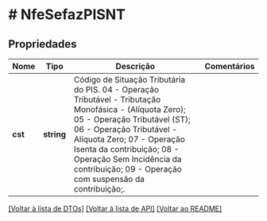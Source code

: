 # # NfeSefazPISNT

## Propriedades

Nome | Tipo | Descrição | Comentários
------------ | ------------- | ------------- | -------------
**cst** | **string** | Código de Situação Tributária do PIS.  04 - Operação Tributável - Tributação Monofásica - (Alíquota Zero);  05 - Operação Tributável (ST);  06 - Operação Tributável - Alíquota Zero;  07 - Operação Isenta da contribuição;  08 - Operação Sem Incidência da contribuição;  09 - Operação com suspensão da contribuição;. |

[[Voltar à lista de DTOs]](../../README.md#models) [[Voltar à lista de API]](../../README.md#endpoints) [[Voltar ao README]](../../README.md)
